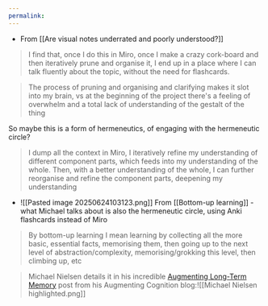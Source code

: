 ```yaml
---
permalink: 
---
```


- From [[Are visual notes underrated and poorly understood?]]
> I find that, once I do this in Miro, once I make a crazy cork-board and then iteratively prune and organise it, I end up in a place where I can talk fluently about the topic, without the need for flashcards. 

 > The process of pruning and organising and clarifying makes it slot into my brain, vs at the beginning of the project there's a feeling of overwhelm and a total lack of understanding of the gestalt of the thing 
 > 
 So maybe this is a form of hermeneutics, of engaging with the hermeneutic circle?
 
 > I dump all the context in Miro, I iteratively refine my understanding of different component parts, which feeds into my understanding of the whole. Then, with a better understanding of the whole, I can further reorganise and refine the component parts, deepening my understanding
- ![[Pasted image 20250624103123.png]]
From [[Bottom-up learning]] - what Michael talks about is also the hermeneutic circle, using Anki flashcards instead of Miro

> By bottom-up learning I mean learning by collecting all the more basic, essential facts, memorising them, then going up to the next level of abstraction/complexity, memorising/grokking this level, then climbing up, etc 

 > Michael Nielsen details it in his incredible [Augmenting Long-Term Memory](https://augmentingcognition.com/ltm.html) post from his Augmenting Cognition blog:![[Michael Nielsen highlighted.png]]